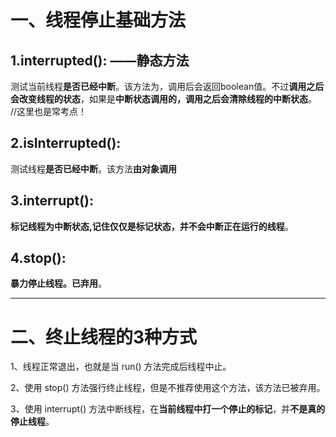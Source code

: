 # 一、线程停止基础方法
## 1.interrupted(): ——静态方法
测试当前线程**是否已经中断**。该方法为，调用后会返回boolean值。不过**调用之后会改变线程的状态**，如果是**中断状态调用的，调用之后会清除线程的中断状态**。 //这里也是常考点！

## 2.isInterrupted(): 
测试线程**是否已经中断**。该方法**由对象调用**

## 3.interrupt(): 
**标记线程为中断状态,记住仅仅是标记状态，并不会中断正在运行的线程**。 

## 4.stop(): 
**暴力停止线程。已弃用**。

---
# 二、终止线程的3种方式

1、线程正常退出，也就是当 run() 方法完成后线程中止。

2、使用 stop() 方法强行终止线程，但是不推荐使用这个方法，该方法已被弃用。

3、使用 interrupt() 方法中断线程，在**当前线程中打一个停止的标记**，并**不是真的停止线程**。